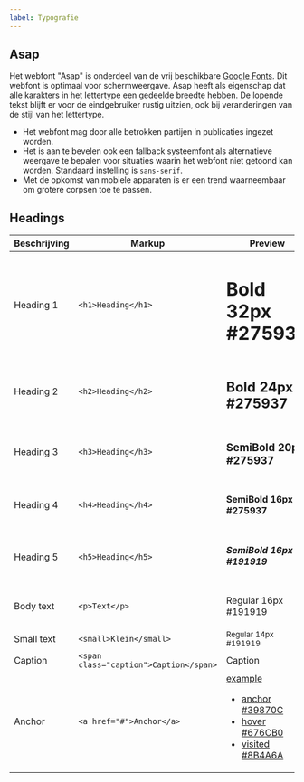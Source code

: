 ```yaml
---
label: Typografie
---
```


## Asap

Het webfont "Asap" is onderdeel van de vrij beschikbare [Google Fonts](https://fonts.google.com/specimen/Asap). Dit webfont is optimaal voor schermweergave. Asap heeft als eigenschap dat alle karakters in het lettertype een gedeelde breedte hebben. De lopende tekst blijft er voor de eindgebruiker rustig uitzien, ook bij veranderingen van de stijl van het lettertype.

- Het webfont mag door alle betrokken partijen in publicaties ingezet worden.
- Het is aan te bevelen ook een fallback systeemfont als alternatieve weergave te bepalen voor situaties waarin het webfont niet getoond kan worden. Standaard instelling is `sans-serif`.
- Met de opkomst van mobiele apparaten is er een trend waarneembaar om grotere corpsen toe te passen.

## Headings
| Beschrijving      | Markup                                 | Preview                                                                                                                                                                                                                              |
| ----------------- | -------------------------------------- | ------------------------------------------------------------------------------------------------------------------------------------------------------------------------------------------------------------------------------------ |
| Heading 1         | `<h1>Heading</h1>`                     | <h1>Bold 32px #275937</h1>                                                                                                                                                                                                           |
| Heading 2         | `<h2>Heading</h2>`                     | <h2>Bold 24px #275937</h2>                                                                                                                                                                                                           |
| Heading 3         | `<h3>Heading</h3>`                     | <h3>SemiBold 20px #275937</h3>                                                                                                                                                                                                       |
| Heading 4         | `<h4>Heading</h4>`                     | <h4>SemiBold 16px #275937</h4>                                                                                                                                                                                                       |
| Heading 5         | `<h5>Heading</h5>`                     | <h5>SemiBold 16px #191919</h5>                                                                                                                                                                                                       |
| Body text         | `<p>Text</p>`                          | <p>Regular 16px #191919</p>                                                                                                                                                                                                          |
| Small text        | `<small>Klein</small>`                 | <small>Regular 14px #191919</small>                                                                                                                                                                                                  |
| Caption           | `<span class="caption">Caption</span>` | <span class="caption">Caption</span>                                                                                                                                                                                                 |
| Anchor            | `<a href="#">Anchor</a>`               | <a href="#" id="anchor-example">example</a><ul><li><a href="#" class="static">anchor #39870C</a></li><li><a href="#" class="static-hover">hover #676CB0</a></li><li><a href="#" class="static-visited">visited #8B4A6A</a></li></ul> |

<script>
  document.getElementById('anchor-example').setAttribute('href', '#' + (+new Date()));
</script>
